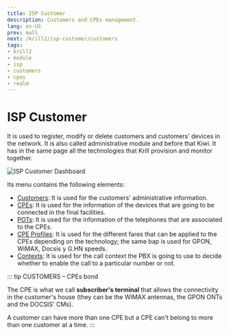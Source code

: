 ```yaml
---
title: ISP Customer
description: Customers and CPEs management.
lang: en-US
prev: null
next: /krill2/isp-customer/customers
tags:
- krill2
- module
- isp
- customers
- cpes
- realm
---
```

# ISP Customer

It is used to register, modify or delete customers and customers' devices in the network. It is also called administrative module and before that Kiwi. It has in the same page all the technologies that Krill provision and monitor together. 

![ISP Customer Dashboard](/img/krill2/isp-customer/0001.png)

Its menu contains the following elements:

- [Customers](/guide/krill2/isp-customer/customers): It is used for the customers' administrative information.
- [CPEs](/guide/krill2/isp-customer/cpes): It is used for the information of the devices that are going to be connected in the final facilities.
- [POTs](/guide/krill2/isp-customer/potses): It is used for the information of the telephones that are associated to the CPEs.
- [CPE Profiles](/guide/krill2/isp-customer/cpe-profiles): It is used for the different fares that can be applied to the CPEs depending on the technology; the same bap is used for GPON, WiMAX, Docsis y G.HN speeds.
- [Contexts](/guide/krill2/isp-customer/contexts): It is used for the call context the PBX is going to use to decide whether to enable the call to a particular number or not.

::: tip CUSTOMERS – CPEs bond

The CPE is what we call **subscriber's terminal** that allows the connectivity in the customer's house (they can be the WiMAX antennas, the GPON ONTs and the DOCSIS' CMs).

A  customer can have more than one CPE but a CPE can't belong to more than one customer at a time.
:::
